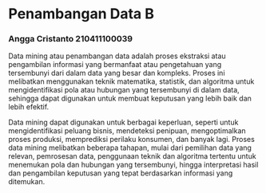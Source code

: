 # Penambangan Data B

### Angga Cristanto 210411100039


Data mining atau penambangan data adalah proses ekstraksi atau pengambilan informasi yang bermanfaat atau pengetahuan yang tersembunyi dari dalam data yang besar dan kompleks. Proses ini melibatkan menggunakan teknik matematika, statistik, dan algoritma untuk mengidentifikasi pola atau hubungan yang tersembunyi di dalam data, sehingga dapat digunakan untuk membuat keputusan yang lebih baik dan lebih efektif.

Data mining dapat digunakan untuk berbagai keperluan, seperti untuk mengidentifikasi peluang bisnis, mendeteksi penipuan, mengoptimalkan proses produksi, memprediksi perilaku konsumen, dan banyak lagi. Proses data mining melibatkan beberapa tahapan, mulai dari pemilihan data yang relevan, pemrosesan data, penggunaan teknik dan algoritma tertentu untuk menemukan pola dan hubungan yang tersembunyi, hingga interpretasi hasil dan pengambilan keputusan yang tepat berdasarkan informasi yang ditemukan.